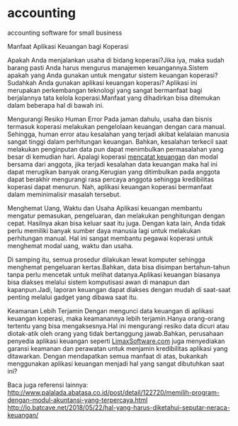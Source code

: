 # accounting
accounting software for small business

Manfaat Aplikasi Keuangan bagi Koperasi

Apakah Anda menjalankan usaha di bidang koperasi?Jika iya, maka sudah barang pasti Anda harus mengurus manajemen keuangannya.Sistem apakah yang Anda gunakan untuk mengatur sistem keuangan koperasi?Sudahkah Anda gunakan aplikasi keuangan koperasi? Aplikasi ini merupakan perkembangan teknologi yang sangat bermanfaat bagi berjalannya tata kelola koperasi.Manfaat yang dihadirkan bisa ditemukan dalam beberapa hal di bawah ini.

Mengurangi Resiko Human Error
Pada jaman dahulu, usaha dan bisnis termasuk koperasi melakukan pengelolaan keuangan dengan cara manual. Sehingga, human error atau kesalahan yang terjadi akibat kelalaian manusia sangat tinggi dalam perhitungan keuangan. Bahkan, kesalahan terkecil saat melakukan penginputan data pun dapat menimbulkan permasalahan yang besar di kemudian hari. Apalagi koperasi [mencatat keuangan](https://www.plimbi.com/article/170074/alasan-memilih-software-perhitungan-keuangan-yang-akurat) dan modal bersama dari anggota, jika terjadi kesalahan data keuangan maka hal ini dapat merugikan banyak orang.Kerugian yang ditimbulkan pada anggota dapat berakhir mengurangi rasa percaya anggota sehingga kredibilitas koperasi dapat menurun. Nah, aplikasi keuangan koperasi bermanfaat dalam meminimalisir masalah tersebut.

Menghemat Uang, Waktu dan Usaha
Aplikasi keuangan membantu mengatur pemasukan, pengeluaran, dan melakukan penghitungan dengan cepat. Hasilnya akan bisa keluar saat itu juga. Dengan kata lain, Anda tidak perlu memiliki banyak sumber daya manusia lagi untuk melakukan perhitungan manual. Hal ini sangat membantu pegawai koperasi untuk menghemat modal uang, waktu dan usaha.

Di samping itu, semua prosedur dilakukan lewat komputer sehingga menghemat pengeluaran kertas.Bahkan, data bisa disimpan bertahun-tahun tanpa perlu mencetak untuk melihat datanya.Aplikasi keuangan biasanya bisa diakses melalui sistem komputisasi awan di manapun dan kapanpun.Jadi, laporan keuangan dapat diakses dengan mudah di saat-saat penting melalui gadget yang dibawa saat itu.

Keamanan Lebih Terjamin
Dengan mengunci data keuangan di aplikasi keuangan koperasi, maka keamanannya lebih terjamin.Hanya orang-orang tertentu yang bisa mengaksesnya.Hal ini mengurangi resiko data dicuri atau diotak-atik oleh orang yang tidak bertanggung jawab.Bahkan, perusahaan penyedia aplikasi keuangan seperti [LimaxSoftware.com](https://limaxsoftware.com) juga menyediakan garansi keamanan dan perawatan untuk menjamin kredibilitas aplikasi yang ditawarkan.
Dengan mendapatkan semua manfaat di atas, bukankah menggunakan aplikasi keuangan menjadi hal yang sangat dibutuhkan saat ini?

Baca juga referensi lainnya:
http://www.palalada.abatasa.co.id/post/detail/122720/memilih-program-dengan-modul-akuntansi-yang-terpercaya.html
http://lo.batcave.net/2018/05/22/hal-yang-harus-diketahui-seputar-neraca-keuangan/
